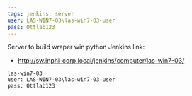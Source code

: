 ```yaml
---
tags: jenkins, server
user: LAS-WIN7-03\las-win7-03-user
pass: Ottlab123
---
```


Server to build wraper win python
Jenkins link:
- http://sw.inphi-corp.local/jenkins/computer/las-win7-03/

```
las-win7-03  
user: LAS-WIN7-03\las-win7-03-user  
pass: Ottlab123
```
